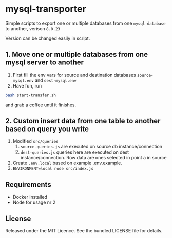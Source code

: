 # mysql-transporter

Simple scripts to export one or multiple databases from one `mysql database` to another, verison `8.0.23`

Version can be changed easily in script.

## 1. Move one or multiple databases from one mysql server to another

1. First fill the env vars for source and destination databases `source-mysql.env` and `dest-mysql.env`
2. Have fun, run 
```bash
bash start-transfer.sh
```

and grab a coffee until it finishes.

## 2. Custom insert data from one table to another based on query you write
1. Modified `src/queries` 
    1. `source-queries.js` are executed on source db instance/connection
    2. `dest-queries.js` queries here are executed on dest instance/connection. Row data are ones selected in point a in source
2. Create `.env.local` based on example .env.example.
3. `ENVIRONMENT=local node src/index.js`

## Requirements

* Docker installed
* Node for usage nr 2

## License
Released under the MIT Licence. See the bundled LICENSE file for details.
